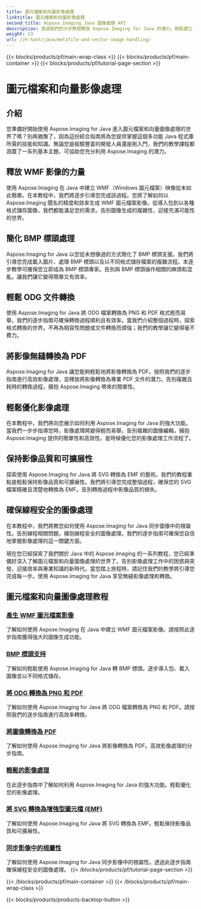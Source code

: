 ```yaml
---
title: 圖元檔案和向量影像處理
linktitle: 圖元檔案和向量影像處理
second_title: Aspose.Imaging Java 圖像處理 API
description: 透過我們的分步教程釋放 Aspose.Imaging for Java 的潛力。輕鬆建立 WMF 圖元檔案影像、處理 BMP 標頭等。
weight: 23
url: /zh-hant/java/metafile-and-vector-image-handling/
---
```


{{< blocks/products/pf/main-wrap-class >}}
{{< blocks/products/pf/main-container >}}
{{< blocks/products/pf/tutorial-page-section >}}

# 圖元檔案和向量影像處理

## 介紹

您準備好開始使用 Aspose.Imaging for Java 進入圖元檔案和向量圖像處理的世界了嗎？別再猶豫了，因為這份綜合指南將為您提供掌握這個多功能 Java 程式庫所需的技能和知識。無論您是經驗豐富的開發人員還是剛入門，我們的教學課程都涵蓋了一系列基本主題，可協助您充分利用 Aspose.Imaging 的潛力。

## 釋放 WMF 影像的力量

使用 Aspose.Imaging 在 Java 中建立 WMF（Windows 圖元檔案）映像從未如此簡單。在本教程中，我們將逐步引導您完成該過程。您將了解如何以 Aspose.Imaging 聞名的精度和效率生成 WMF 圖元檔案影像。從導入包到以各種格式儲存圖像，我們都能滿足您的需求。告別圖像生成的複雜性，迎接充滿可能性的世界。

## 簡化 BMP 標頭處理

Aspose.Imaging for Java 以您從未想像過的方式簡化了 BMP 標頭支援。我們將引導您完成載入圖片、處理 BMP 標頭以及以不同格式儲存檔案的複雜流程。本逐步教學可確保您立即成為 BMP 標頭專家。告別與 BMP 標頭操作相關的麻煩和混亂。讓我們讓它變得簡單又有效率。

## 輕鬆 ODG 文件轉換

使用 Aspose.Imaging for Java 將 ODG 檔案轉換為 PNG 和 PDF 格式輕而易舉。我們的逐步指南可確保轉換過程順利且有效率。當我們介紹整個過程時，探索格式轉換的世界。不再為相容性問題或文件轉換而煩惱；我們的教學讓它變得毫不費力。

## 將影像無縫轉換為 PDF

Aspose.Imaging for Java 讓您能夠輕鬆地將影像轉換為 PDF。按照我們的逐步指南進行高效影像處理，並釋放將影像轉換為專業 PDF 文件的潛力。告別複雜且耗時的轉換過程，擁抱 Aspose.Imaging 帶來的簡單性。

## 輕鬆優化影像處理

在本教程中，我們將向您展示如何利用 Aspose.Imaging for Java 的強大功能。當我們一步步指導您時，影像處理將變得輕而易舉。告別複雜的圖像編輯，擁抱 Aspose.Imaging 提供的簡單性和高效性。是時候優化您的影像處理工作流程了。

## 保持影像品質和可擴展性

探索使用 Aspose.Imaging for Java 將 SVG 轉換為 EMF 的藝術。我們的教程重點是輕鬆保持影像品質和可擴展性。我們將引導您完成整個過程，確保您的 SVG 檔案精確且清楚地轉換為 EMF。告別轉換過程中影像品質的損失。

## 確保線程安全的圖像處理

在本教程中，我們將教您如何使用 Aspose.Imaging for Java 同步圖像中的根屬性。告別線程相關問題，擁抱線程安全的圖像處理。我們的逐步指南可確保您自信地掌握影像處理的這一關鍵方面。

現在您已經探索了我們關於 Java 中的 Aspose.Imaging 的一系列教程，您已經準備好深入了解圖元檔案和向量圖像處理的世界了。告別影像處理工作中的困惑與突發，迎接效率與專業知識的新時代。當您踏上旅程時，請記住我們的教學將引導您完成每一步。使用 Aspose.Imaging for Java 享受無縫影像處理和轉換。
## 圖元檔案和向量圖像處理教程
### [產生 WMF 圖元檔案影像](./generate-wmf-metafile-images/)
了解如何使用 Aspose.Imaging 在 Java 中建立 WMF 圖元檔案影像。請按照此逐步指南獲得強大的圖像生成功能。
### [BMP 標頭支持](./bmp-header-support/)
了解如何輕鬆使用 Aspose.Imaging for Java 轉 BMP 標頭。逐步導入包、載入圖像並以不同格式儲存。
### [將 ODG 轉換為 PNG 和 PDF](./odg-file-format-support/)
了解如何使用 Aspose.Imaging for Java 將 ODG 檔案轉換為 PNG 和 PDF。請按照我們的逐步指南進行高效率轉換。
### [將圖像轉換為 PDF](./pdf-dpi-settings-configuration/)
了解如何使用 Aspose.Imaging for Java 將影像轉換為 PDF。高效影像處理的分步指南。
### [輕鬆的影像處理](./otg-file-format-support/)
在此逐步指南中了解如何利用 Aspose.Imaging for Java 的強大功能。輕鬆優化您的影像處理。
### [將 SVG 轉換為增強型圖元檔 (EMF)](./convert-svg-to-enhanced-metafile/)
了解如何使用 Aspose.Imaging for Java 將 SVG 轉換為 EMF。輕鬆保持影像品質和可擴展性。
### [同步影像中的根屬性](./synchronize-root-property-in-images/)
了解如何使用 Aspose.Imaging for Java 同步影像中的根屬性。透過此逐步指南確保線程安全的圖像處理。
{{< /blocks/products/pf/tutorial-page-section >}}

{{< /blocks/products/pf/main-container >}}
{{< /blocks/products/pf/main-wrap-class >}}

{{< blocks/products/products-backtop-button >}}
